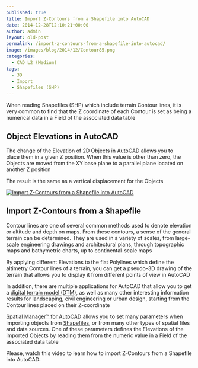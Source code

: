 ```yaml
---
published: true
title: Import Z-Contours from a Shapefile into AutoCAD
date: 2014-12-28T12:10:21+00:00
author: admin
layout: old-post
permalink: /import-z-contours-from-a-shapefile-into-autocad/
image: /images/blog/2014/12/Contour85.png
categories:
  - CAD L2 (Medium)
tags:
  - 3D
  - Import
  - Shapefiles (SHP)
---
```

When reading Shapefiles (SHP) which include terrain Contour lines, it is very common to find that the Z coordinate of each Contour is set as being a numerical data in a Field of the associated data table<!--more-->

## Object Elevations in AutoCAD

The change of the Elevation of 2D Objects in <a title="AutoCAD Product page" href="http://www.autodesk.com/products/autocad/overview" target="_blank" rel="nofollow">AutoCAD</a> allows you to place them in a given Z position. When this value is other than zero, the Objects are moved from the XY base plane to a parallel plane located on another Z position

The result is the same as a vertical displacement for the Objects

<a href="/images/blog/2014/12/Layers.png" target="_blank" rel="nofollow"><img src="/images/blog/2014/12/Layers-1024x576.png" alt="Import Z-Contours from a Shapefile into AutoCAD" width="625" height="351" srcset="/images/blog/2014/12/Layers-1024x576.png 1024w, /images/blog/2014/12/Layers-300x168.png 300w, /images/blog/2014/12/Layers-624x351.png 624w, /images/blog/2014/12/Layers.png 1280w" sizes="(max-width: 625px) 100vw, 625px" /></a>

## Import Z-Contours from a Shapefile

Contour lines are one of several common methods used to denote elevation or altitude and depth on maps. From these contours, a sense of the general terrain can be determined. They are used in a variety of scales, from large-scale engineering drawings and architectural plans, through topographic maps and bathymetric charts, up to continental-scale maps

By applying different Elevations to the flat Polylines which define the altimetry Contour lines of a terrain, you can get a pseudo-3D drawing of the terrain that allows you to display it from different points of view in AutoCAD

In addition, there are multiple applications for AutoCAD that allow you to get a <a title="DTM Wiki page" href="http://en.wikipedia.org/wiki/Digital_elevation_model" target="_blank" rel="nofollow">digital terrain model (DTM)</a>, as well as many other interesting information results for landscaping, civil engineering or urban design, starting from the Contour lines placed on their Z-coordinate

<a title="Spatial Manager™ for AutoCAD Product page" href="/spm-forautocad/" target="_blank" rel="nofollow">Spatial Manager™ for AutoCAD</a> allows you to set many parameters when importing objects from <a title="Shapefile Wiki page" href="http://en.wikipedia.org/wiki/Shapefile" target="_blank" rel="nofollow">Shapefiles</a>, or from many other types of spatial files and data sources. One of these parameters defines the Elevations of the imported Objects by reading them from the numeric value in a Field of the associated data table

Please, watch this video to learn how to import Z-Contours from a Shapefile into AutoCAD: